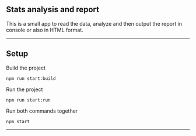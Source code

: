 ## Stats analysis and report

This is a small app to read the data, analyze and then output the report in console or also in HTML format.

---

## Setup

Build the project

```
npm run start:build
```

Run the project

```
npm run start:run
```

Run both commands together

```
npm start
```

---
